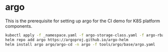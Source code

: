 # argo

This is the prerequisite for setting up argo for the CI demo for K8S platform components.

```bash
kubectl apply -f _namespace.yaml -f argo-storage-class.yaml -f argo-rbac.yaml
helm repo add argo https://argoproj.github.io/argo-helm
helm install argo argo/argo-cd -n argo -f tools/argo/base/argo.yaml
```
